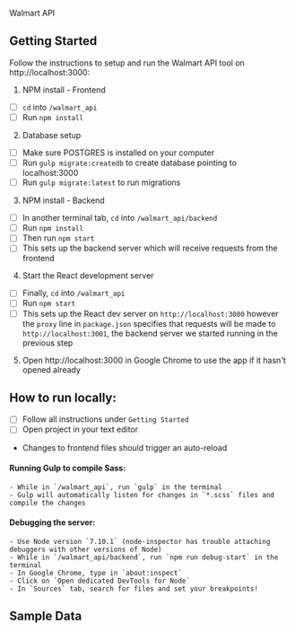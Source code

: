 Walmart API

## Getting Started

Follow the instructions to setup and run the Walmart API tool on http://localhost:3000:

1) NPM install - Frontend
  - [ ] `cd` into `/walmart_api`
  - [ ] Run `npm install`

2) Database setup
  - [ ] Make sure POSTGRES is installed on your computer
  - [ ] Run `gulp migrate:createdb` to create database pointing to localhost:3000
  - [ ] Run `gulp migrate:latest` to run migrations

3) NPM install - Backend
  - [ ] In another terminal tab, `cd` into `/walmart_api/backend`
  - [ ] Run  `npm install`
  - [ ] Then run `npm start`
  - [ ] This sets up the backend server which will receive requests from the frontend

4) Start the React development server
  - [ ] Finally, `cd` into `/walmart_api`
  - [ ] Run `npm start`
  - [ ] This sets up the React dev server on `http://localhost:3000` however the `proxy` line in `package.json` specifies that requests will be made to `http://localhost:3001`, the backend server we started running in the previous step

5) Open http://localhost:3000 in Google Chrome to use the app if it hasn't opened already

## How to run locally:
  - [ ] Follow all instructions under `Getting Started`
  - [ ] Open project in your text editor
  - Changes to frontend files should trigger an auto-reload

  #### Running Gulp to compile Sass:
    - While in `/walmart_api`, run `gulp` in the terminal
    - Gulp will automatically listen for changes in `*.scss` files and compile the changes

  #### Debugging the server:
    - Use Node version `7.10.1` (node-inspector has trouble attaching debuggers with other versions of Node)
    - While in `/walmart_api/backend`, run `npm run debug-start` in the terminal
    - In Google Chrome, type in `about:inspect`
    - Click on `Open dedicated DevTools for Node`
    - In `Sources` tab, search for files and set your breakpoints!

## Sample Data
